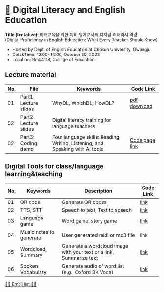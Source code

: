 # 🌱 Digital Literacy and English Education
**Title (tentative):**
미래교육을 위한 예비 영어교사의 디지털 리터러시 역량   
(Digital Proficiency in English Education: What Every Teacher Should Know)


- Hosted by Dept. of English Education at Chosun University, Gwangju
- Date&Time: 12:00~14:00, October 30, 2023
- Location: Rm#4118, College of Education

## Lecture material

|No.|File|Keywords|Code Link|
|--|--|--|--|
|01|Part1 Lecture slides|WhyDL, WhichDL, HowDL?|[pdf download](https://github.com/MK316/workshops/raw/main/2023CSU/CSU1030_slides_light.pdf)|
|02|Part2 Lecture slides | Digital literacy training for language teachers||
|02|Part3: Coding demo|Four language skills: Reading, Writing, Listening, and Speaking with AI tools|[Code page link](https://github.com/MK316/workshops/blob/main/2023CSU/CU_part3.ipynb)|

## Digital Tools for class/language learning&teaching

|No.|Keywords|Description|Code Link|
|--|--|--|--|
|01|QR code|Generate QR codes|[link](https://github.com/MK316/Spring2023/blob/main/QRcode.ipynb)|
|02|TTS, STT|Speech to text, Text to speech|[link](https://github.com/MK316/Class_Spring2022/blob/main/2023CSU/TTS_STT.ipynb)|
|03|Language game|Word game, story game|[link]()|
|04|Music notes to generate|User generated midi or mp3 file|[link](https://github.com/MK316/workshops/blob/main/2023CSU/Melody.ipynb)|
|05|Wordcloud, Summary|Generate a wordcloud image with your text or a link, Summarize text|[link](https://github.com/MK316/workshops/blob/main/2023CSU/wordcloud_summarize.ipynb)|
|06|Spoken Vocabulary|Generate audio of word list (e.g., Oxford 3K Voca)|[link](https://github.com/MK316/applications/blob/main/Oxford3K_tts.ipynb)|

[💜💙 Emoji list 💙💜](https://gist.github.com/rxaviers/7360908)


